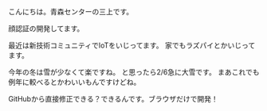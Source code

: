 こんにちは。青森センターの三上です。

顔認証の開発してます。

最近は新技術コミュニティでIoTをいじってます。
家でもラズパイとかいじってます。

今年の冬は雪が少なくて楽ですね。
と思ったら2/6急に大雪です。
まあこれでも例年に較べるとかわいいもんですけどね。

GitHubから直接修正できる？できるんです。ブラウザだけで開発！
